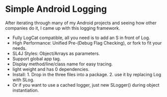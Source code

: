 Simple Android Logging
====
After iterating through many of my Android projects and seeing how other companies do it, I came up with this logging framework.


* Fully LogCat compatible, all you need is to add an S in front of Log.
* High Performance: Unified Pre-(Debug Flag Checking), or fork to fit your needs. 
* SL4J Styles: Object/Arrays as parameters.
* Support global app tag. 
* Display method/line/class name for easy tracing. 
* light weight and has 0 dependencies. 
* Install: 1. Drop in the three files into a package. 2. use it by replacing Log with SLog. 
* Or if you want to use a cached logger, just new SLogger() during object instantiation. 
